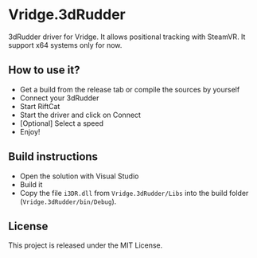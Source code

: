 # Vridge.3dRudder
3dRudder driver for Vridge. It allows positional tracking with SteamVR.
It support x64 systems only for now.

## How to use it?
- Get a build from the release tab or compile the sources by yourself
- Connect your 3dRudder
- Start RiftCat
- Start the driver and click on Connect
- [Optional] Select a speed
- Enjoy!

## Build instructions
- Open the solution with Visual Studio
- Build it
- Copy the file `i3DR.dll` from `Vridge.3dRudder/Libs` into the build folder (`Vridge.3dRudder/bin/Debug`).

## License
This project is released under the MIT License.
